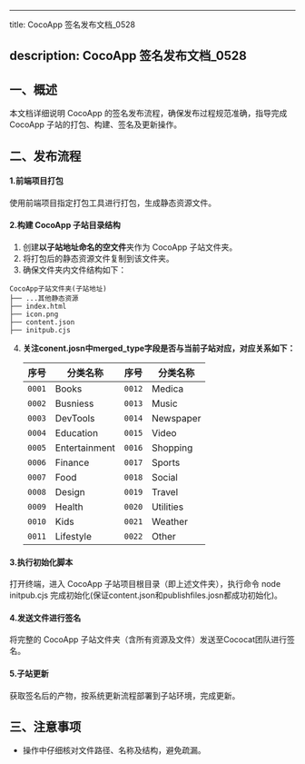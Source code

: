 
---
title: CocoApp 签名发布文档_0528

description: CocoApp 签名发布文档_0528
---
## 一、概述

本文档详细说明 CocoApp 的签名发布流程，确保发布过程规范准确，指导完成 CocoApp 子站的打包、构建、签名及更新操作。

## 二、发布流程

#### 1.前端项目打包

使用前端项目指定打包工具进行打包，生成静态资源文件。

#### 2.构建 CocoApp 子站目录结构

1. 创建**以子站地址命名的空文件**夹作为 CocoApp 子站文件夹。
2. 将打包后的静态资源文件复制到该文件夹。
3. 确保文件夹内文件结构如下：

```
CocoApp子站文件夹(子站地址)
├── ...其他静态资源
├── index.html
├── icon.png
├── content.json
├── initpub.cjs
```

4. **关注conent.josn中merged_type字段是否与当前子站对应，对应关系如下：**

   | 序号   | 分类名称      | 序号   | 分类名称  |
   | ------ | ------------- | ------ | --------- |
   | `0001` | Books         | `0012` | Medica    |
   | `0002` | Busniess      | `0013` | Music     |
   | `0003` | DevTools      | `0014` | Newspaper |
   | `0004` | Education     | `0015` | Video     |
   | `0005` | Entertainment | `0016` | Shopping  |
   | `0006` | Finance       | `0017` | Sports    |
   | `0007` | Food          | `0018` | Social    |
   | `0008` | Design        | `0019` | Travel    |
   | `0009` | Health        | `0020` | Utilities |
   | `0010` | Kids          | `0021` | Weather   |
   | `0011` | Lifestyle     | `0022` | Other     |

#### 3.执行初始化脚本

打开终端，进入 CocoApp 子站项目根目录（即上述文件夹），执行命令 node initpub.cjs 完成初始化(保证content.json和publishfiles.josn都成功初始化)。

#### 4.发送文件进行签名

将完整的 CocoApp 子站文件夹（含所有资源及文件）发送至Cococat团队进行签名。

#### 5.子站更新

获取签名后的产物，按系统更新流程部署到子站环境，完成更新。

## 三、注意事项

- 操作中仔细核对文件路径、名称及结构，避免疏漏。